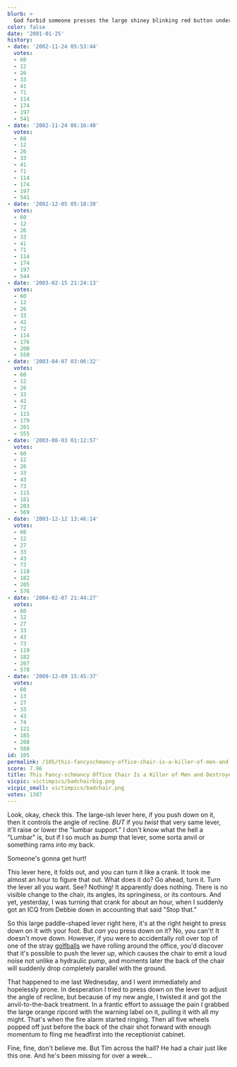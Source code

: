 ```yaml
---
blurb: >
  God forbid someone presses the large shiney blinking red button under the seat cushion!
color: false
date: '2001-01-25'
history:
- date: '2002-11-24 05:53:44'
  votes:
  - 60
  - 12
  - 26
  - 33
  - 41
  - 71
  - 114
  - 174
  - 197
  - 541
- date: '2002-11-24 06:16:40'
  votes:
  - 60
  - 12
  - 26
  - 33
  - 41
  - 71
  - 114
  - 174
  - 197
  - 541
- date: '2002-12-05 05:18:38'
  votes:
  - 60
  - 12
  - 26
  - 33
  - 41
  - 71
  - 114
  - 174
  - 197
  - 544
- date: '2003-02-15 21:24:13'
  votes:
  - 60
  - 12
  - 26
  - 33
  - 42
  - 72
  - 114
  - 176
  - 200
  - 550
- date: '2003-04-07 03:06:32'
  votes:
  - 60
  - 12
  - 26
  - 33
  - 42
  - 72
  - 115
  - 179
  - 201
  - 555
- date: '2003-08-03 01:12:57'
  votes:
  - 60
  - 12
  - 26
  - 33
  - 43
  - 73
  - 115
  - 181
  - 203
  - 569
- date: '2003-12-12 13:46:14'
  votes:
  - 60
  - 12
  - 27
  - 33
  - 43
  - 73
  - 118
  - 182
  - 205
  - 576
- date: '2004-02-07 21:44:27'
  votes:
  - 60
  - 12
  - 27
  - 33
  - 43
  - 73
  - 119
  - 182
  - 207
  - 578
- date: '2009-12-09 15:45:37'
  votes:
  - 60
  - 13
  - 27
  - 33
  - 43
  - 74
  - 121
  - 185
  - 208
  - 588
id: 105
permalink: /105/this-fancyschmancy-office-chair-is-a-killer-of-men-and-destroyer-of-souls/
score: 7.96
title: This Fancy-schmancy Office Chair Is a Killer of Men and Destroyer of Souls!
vicpic: victimpics/badchairbig.png
vicpic_small: victimpics/badchair.png
votes: 1387
---
```


Look, okay, check this. The large-ish lever here, if you push down on
it, then it controls the angle of recline. *BUT* if you *twist* that
very same lever, it'll raise or lower the "lumbar support." I don't know
what the hell a "Lumbar" is, but if I so much as *bump* that lever, some
sorta anvil or something rams into my back.

Someone's gonna get hurt!

This lever here, it folds out, and you can turn it like a crank. It took
me almost an hour to figure that out. What does it do? Go ahead, turn
it. Turn the lever all you want. See? Nothing! It apparently does
nothing. There is no visible change to the chair, its angles, its
springiness, or its contours. And yet, yesterday, I was turning that
crank for about an hour, when I suddenly got an ICQ from Debbie down in
accounting that said "Stop that."

So this large paddle-shaped lever right here, it's at the right height
to press down on it with your foot. But *can* you press down on it? No,
you can't! It doesn't move down. However, if you were to accidentally
roll over top of one of the stray [golfballs](@/victim/78.md) we have
rolling around the office, you'd discover that it's possible to push the
lever *up*, which causes the chair to emit a loud noise not unlike a
hydraulic pump, and moments later the back of the chair will suddenly
drop completely parallel with the ground.

That happened to me last Wednesday, and I went immediately and
hopelessly prone. In desperation I tried to press down on the lever to
adjust the angle of recline, but because of my new angle, I twisted it
and got the anvil-to-the-back treatment. In a frantic effort to assuage
the pain I grabbed the large orange ripcord with the warning label on
it, pulling it with all my might. That's when the fire alarm started
ringing. Then all five wheels popped off just before the back of the
chair shot forward with enough momentum to fling me headfirst into the
receptionist cabinet.

Fine, fine, don't believe me. But Tim across the hall? He had a chair
just like this one. And he's been missing for over a week...